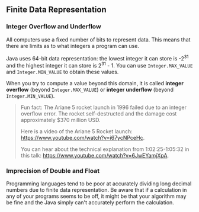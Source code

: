 ## Finite Data Representation

### Integer Overflow and Underflow

All computers use a fixed number of bits to represent data. This means that there are limits as to what integers a program can use.  

Java uses 64-bit data representation: the lowest integer it can store is -2<sup>31</sup> and the highest integer it can store is 2<sup>31</sup> - 1. You can use `Integer.MAX_VALUE` and `Integer.MIN_VALUE` to obtain these values.

When you try to compute a value beyond this domain, it is called **integer overflow** (beyond `Integer.MAX_VALUE`) or **integer underflow** (beyond `Integer.MIN_VALUE`).



> Fun fact: The Ariane 5 rocket launch in 1996 failed due to an integer overflow error. The rocket self-destructed and the damage cost approximately $370 million USD.
>
> Here is a video of the Ariane 5 Rocket launch: https://www.youtube.com/watch?v=i67ycNPceHc.
>
> You can hear about the technical explanation from 1:02:25-1:05:32 in this talk: https://www.youtube.com/watch?v=6JwEYamjXpA.




### Imprecision of Double and Float

Programming languages tend to be poor at accurately dividing long decimal numbers due to finite data representation. Be aware that if a calculation in any of your programs seems to be off, it might be that your algorithm may be fine and the Java simply can't accurately perform the calculation.

